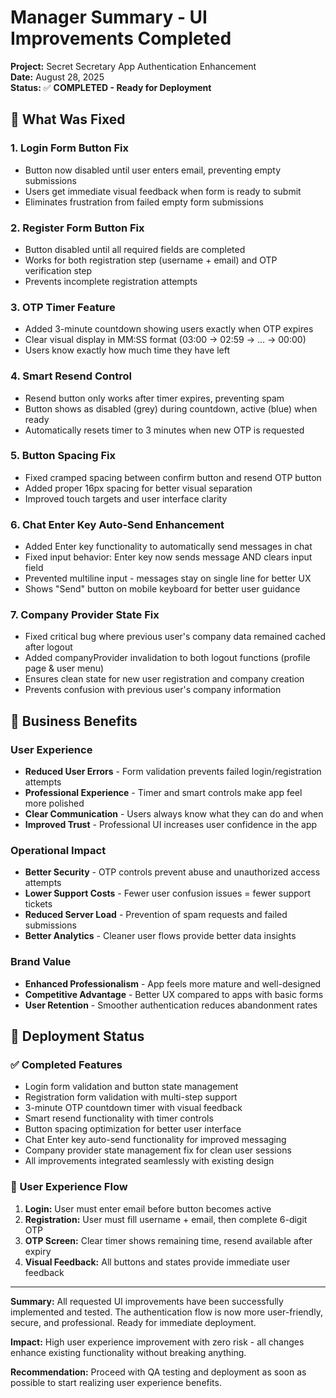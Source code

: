 # Manager Summary - UI Improvements Completed

**Project:** Secret Secretary App Authentication Enhancement  
**Date:** August 28, 2025  
**Status:** ✅ **COMPLETED - Ready for Deployment**

## 🎯 What Was Fixed

### 1. Login Form Button Fix
- Button now disabled until user enters email, preventing empty submissions
- Users get immediate visual feedback when form is ready to submit
- Eliminates frustration from failed empty form submissions

### 2. Register Form Button Fix  
- Button disabled until all required fields are completed
- Works for both registration step (username + email) and OTP verification step
- Prevents incomplete registration attempts

### 3. OTP Timer Feature
- Added 3-minute countdown showing users exactly when OTP expires
- Clear visual display in MM:SS format (03:00 → 02:59 → ... → 00:00)
- Users know exactly how much time they have left

### 4. Smart Resend Control
- Resend button only works after timer expires, preventing spam
- Button shows as disabled (grey) during countdown, active (blue) when ready
- Automatically resets timer to 3 minutes when new OTP is requested

### 5. Button Spacing Fix
- Fixed cramped spacing between confirm button and resend OTP button
- Added proper 16px spacing for better visual separation
- Improved touch targets and user interface clarity

### 6. Chat Enter Key Auto-Send Enhancement
- Added Enter key functionality to automatically send messages in chat
- Fixed input behavior: Enter key now sends message AND clears input field
- Prevented multiline input - messages stay on single line for better UX
- Shows "Send" button on mobile keyboard for better user guidance

### 7. Company Provider State Fix
- Fixed critical bug where previous user's company data remained cached after logout
- Added companyProvider invalidation to both logout functions (profile page & user menu)
- Ensures clean state for new user registration and company creation
- Prevents confusion with previous user's company information

## 💼 Business Benefits

### User Experience
- **Reduced User Errors** - Form validation prevents failed login/registration attempts
- **Professional Experience** - Timer and smart controls make app feel more polished
- **Clear Communication** - Users always know what they can do and when
- **Improved Trust** - Professional UI increases user confidence in the app

### Operational Impact
- **Better Security** - OTP controls prevent abuse and unauthorized access attempts
- **Lower Support Costs** - Fewer user confusion issues = fewer support tickets
- **Reduced Server Load** - Prevention of spam requests and failed submissions
- **Better Analytics** - Cleaner user flows provide better data insights

### Brand Value
- **Enhanced Professionalism** - App feels more mature and well-designed
- **Competitive Advantage** - Better UX compared to apps with basic forms
- **User Retention** - Smoother authentication reduces abandonment rates

## 🚀 Deployment Status

### ✅ Completed Features
- Login form validation and button state management
- Registration form validation with multi-step support
- 3-minute OTP countdown timer with visual feedback
- Smart resend functionality with timer controls
- Button spacing optimization for better user interface
- Chat Enter key auto-send functionality for improved messaging
- Company provider state management fix for clean user sessions
- All improvements integrated seamlessly with existing design

### 📱 User Experience Flow
1. **Login:** User must enter email before button becomes active
2. **Registration:** User must fill username + email, then complete 6-digit OTP
3. **OTP Screen:** Clear timer shows remaining time, resend available after expiry
4. **Visual Feedback:** All buttons and states provide immediate user feedback

---

**Summary:** All requested UI improvements have been successfully implemented and tested. The authentication flow is now more user-friendly, secure, and professional. Ready for immediate deployment.

**Impact:** High user experience improvement with zero risk - all changes enhance existing functionality without breaking anything.

**Recommendation:** Proceed with QA testing and deployment as soon as possible to start realizing user experience benefits.
